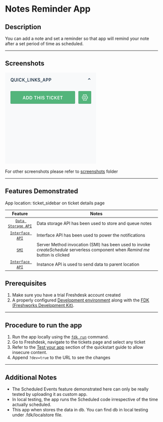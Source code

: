 # Notes Reminder App

## Description

You can add a note and set a reminder so that app will remind your note after a set period of time as scheduled.

***

## Screenshots

<img src="./screenshots/App Face.png" height="300" width="300">

For other screenshots please refer to [screenshots](./screenshots/) folder

***

## Features Demonstrated

App location: ticket_sidebar on ticket details page

| Feature | Notes |
| :---: | --- |
| [`Data Storage API`](https://developers.freshdesk.com/v2/docs/data-storage/) | Data storage API has been used to store and queue notes |
| [`Interface API`](https://developers.freshdesk.com/v2/docs/interface-api/) | Interface API has been used to power the notifications |
| [`SMI`](https://developers.freshdesk.com/v2/docs/server-method-invocation/) | Server Method invocation (SMI) has been used to invoke _createSchedule_ serverless component when _Remind me_ button is clicked |
| [`Interface API`](https://developers.freshdesk.com/v2/docs/instance-api/) | Instance API is used to send data to parent location |

## Prerequisites

1. Make sure you have a trial Freshdesk account created
2. A properly configured [Development environment](https://developers.freshdesk.com/v2/docs/quick-start/) along with the [FDK (Freshworks Development Kit)](https://developers.freshdesk.com/v2/docs/freshworks-cli/).

***

## Procedure to run the app

1. Run the app locally using the [`fdk run`](https://developers.freshdesk.com/v2/docs/freshworks-cli/#run) command.
2. Go to Freshdesk, navigate to the tickets page and select any ticket
3. Refer to the [Test your app](https://developers.freshdesk.com/v2/docs/quick-start/#test_your_app) section of the quickstart guide to allow insecure content.
4. Append `?dev=true` to the URL to see the changes

***

## Additional Notes

- The Scheduled Events feature demonstrated here can only be really tested by uploading it as custom app.
- In local testing, the app runs the Scheduled code irrespective of the time actually scheduled.
- This app when stores the data in db. You can find db in local testing under .fdk/localstore file.
